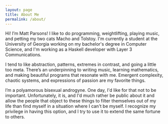 ```yaml
---
layout: page
title: About Me
permalink: /about/
---
```


Hi! I’m Matt Parsons!
I like to do programming, weightlifting, playing music, and petting my two cats Macho and Tolstoy.
I'm currently a student at the University of Georgia working on my bachelor's degree in Computer Science,
and I'm working as a Haskell developer with Layer 3 Communications.

I tend to like abstraction, patterns, extremes in contrast, and going a little too meta.
There’s an underpinning to writing music, learning mathematics, and making beautiful programs that resonate with me.
Emergent complexity, chaotic systems, and expressions of passion are my favorite things.

I’m a polyamorous bisexual androgyne.
One day, I'd like for that not to be important.
Unfortunately, it is,
and I'd much rather be public about it and allow the people that object to these things to filter themselves out of my life
than find myself in a situation where I can't be myself.
I recognize my privilege in having this option, and I try to use it to extend the same fortune to others.
